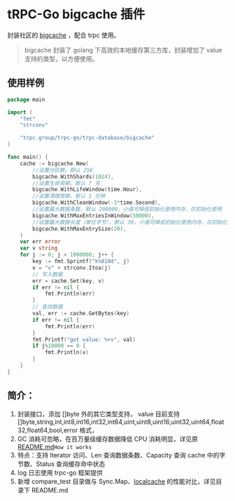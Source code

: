 # tRPC-Go bigcache 插件

封装社区的 [bigcache](https://github.com/allegro/bigcache) ，配合 trpc 使用。

> bigcache 封装了 golang 下高效的本地缓存第三方库，封装增加了 value 支持的类型，以方便使用。

## 使用样例
```go
package main

import (
    "fmt"
    "strconv"

    "trpc.group/trpc-go/trpc-database/bigcache"
)

func main() {
    cache := bigcache.New(
        //设置分区数，默认 256
        bigcache.WithShards(1024),
        //设置生命周期，默认 7 天
        bigcache.WithLifeWindow(time.Hour),
        //设置清理周期，默认 1 分钟
        bigcache.WithCleanWindow(-1*time.Second),
        //设置最大数据条数，默认 200000，小值可降低初始化使用内存，仅初始化使用
        bigcache.WithMaxEntriesInWindow(50000),
        //设置最大数据长度（单位字节），默认 30，小值可降低初始化使用内存，仅初始化使用
        bigcache.WithMaxEntrySize(20),
    )
    var err error
    var v string
    for j := 0; j < 1000000; j++ {
        key := fmt.Sprintf("k%010d", j)
        v = "v" + strconv.Itoa(j)
        // 写入数据
        err = cache.Set(key, v)
        if err != nil {
            fmt.Println(err)
        }
        // 查找数据
        val, err := cache.GetBytes(key)
        if err != nil {
            fmt.Println(err)
        }
        fmt.Printf("got value: %+v", val)
        if j%10000 == 0 {
            fmt.Println(v)
        }
    }
}
```

## 简介：
1. 封装接口，添加 []byte 外的其它类型支持，
value 目前支持 []byte,string,int,int8,int16,int32,int64,uint,uint8,uint16,uint32,uint64,float32,float64,bool,error 格式，
2. GC 消耗可忽略，在百万量级缓存数据降低 CPU 消耗明显，详见原 [README.md](https://github.com/allegro/bigcache/blob/master/README.md)```How it works```
3. 特点：支持 Iterator 访问、Len 查询数据条数、Capacity 查询 cache 中的字节数、Status 查询缓存命中状态
4. log 日志使用 trpc-go 框架提供
5. 新增 compare_test 目录做与 Sync.Map、[localcache](https://trpc.group/trpc-go/trpc-database/localcache) 的性能对比，详见目录下 README.md
